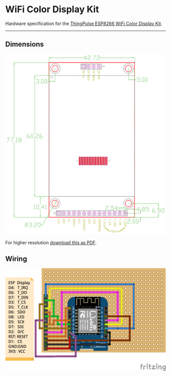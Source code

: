 # WiFi Color Display Kit

Hardware specification for the [ThingPulse ESP8266 WiFi Color Display Kit](https://thingpulse.com/product/esp8266-wifi-color-display-kit-2-4/). 

---

## Dimensions

![](../img/specs/wifi-color-display-kit-dimensions.png)

For higher resolution [download this as PDF](./wifi-color-display-kit-dimensions.pdf).

## Wiring

![](../img/specs/wifi-color-display-kit-wiring.png)
